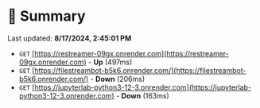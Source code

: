 # 📖 Summary
Last updated: **8/17/2024, 2:45:01 PM**

- `GET` [https://restreamer-09gx.onrender.com](https://restreamer-09gx.onrender.com) - **Up** (497ms)
- `GET` [https://filestreambot-b5k6.onrender.com/](https://filestreambot-b5k6.onrender.com/) - **Down** (206ms)
- `GET` [https://jupyterlab-python3-12-3.onrender.com](https://jupyterlab-python3-12-3.onrender.com) - **Down** (163ms)
